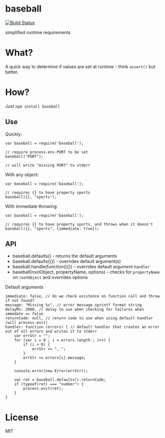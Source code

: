 baseball
===========

[![Build Status](https://travis-ci.org/bengreenier/baseball.svg?branch=master)](https://travis-ci.org/bengreenier/baseball)

simplified runtime requirements

# What?

A quick way to determine if values are set at runtime - think `assert()` but better.

# How?

Just `npm install baseball`

## Use

Quickly:
```
var baseball = require('baseball');

// require process.env.PORT to be set
baseball("PORT");

// will write "missing PORT" to stderr
```

With any object:
```
var baseball = require('baseball');

// requires {} to have property sports
baseball({}, "sports");
```

With immediate throwing:
```
var baseball = require('baseball');

// requires {} to have property sports, and throws when it doesn't
baseball({}, "sports", {immediate: true});
```

## API

+ baseball.defaults() - returns the default arguments
+ baseball.defaults({}) - overrides default argument(s)
+ baseball.handle(function(){}) - overrides default argument `handler`
+ baseball(rootObject, propertyName, options) - checks for `propertyName` on `rootObject` and overrides options


Default arguments
```
immediate: false, // do we check existence on function call and throw if not found?
message: "Missing %s", // error message sprintf format string
delayMs: 2000, // delay to use when checking for failures when immedate == false
returnCode: null, // return code to use when using default handler (will process.exit)
handler: function (errors) { // default handler that creates an error out of all errors and writes it to stderr
    var errStr = "";
    for (var i = 0 ; i < errors.length ; i++) {
        if (i > 0) {
            errStr += ", ";
        }
        errStr += errors[i].message;
    }
    
    console.error(new Error(errStr));
    
    var ret = baseball.defaults().returnCode;
    if (typeof(ret) === "number") {
        process.exit(ret);
    }
}
```

# License

MIT